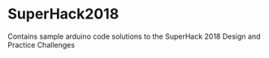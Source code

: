 # SuperHack2018
Contains sample arduino code solutions to the SuperHack 2018 Design and Practice Challenges
